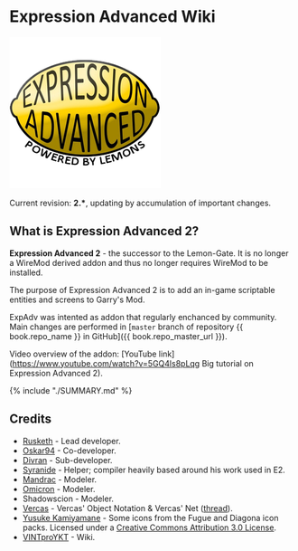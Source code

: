 # Expression Advanced Wiki

![](images/ea-logo.png)

Current revision: **2.\***, updating by accumulation of important changes.

## What is Expression Advanced 2?

**Expression Advanced 2** - the successor to the Lemon-Gate. It is no longer a WireMod derived addon and thus no longer requires WireMod to be installed.

The purpose of Expression Advanced 2 is to add an in-game scriptable entities and screens to Garry's Mod.

ExpAdv was intented as addon that regularly enchanced by community. Main changes are performed in [`master` branch of repository {{ book.repo_name }} in GitHub]({{ book.repo_master_url }}).

Video overview of the addon: [YouTube link](https://www.youtube.com/watch?v=5GQ4ls8pLqg Big tutorial on Expression Advanced 2).

{% include "./SUMMARY.md" %}

## Credits

- [Rusketh](http://github.com/Rusketh) - Lead developer.
- [Oskar94](http://github.com/oskar94) - Co-developer.
- [Divran](https://github.com/Divran) - Sub-developer.
- [Syranide](https://github.com/syranide) - Helper; compiler heavily based around his work used in E2.
- [Mandrac](https://github.com/mandrac) - Modeler.
- [Omicron](https://github.com/OmicroNiuM) - Modeler.
- Shadowscion - Modeler.
- [Vercas](https://github.com/vercas) - Vercas' Object Notation & Vercas' Net ([thread](http://www.facepunch.com/showthread.php?t=1194008)).
- [Yusuke Kamiyamane](http://p.yusukekamiyamane.com/) - Some icons from the Fugue and Diagona icon packs. Licensed under a [Creative Commons Attribution 3.0 License](http://creativecommons.org/licenses/by/3.0/).
- [VINTproYKT](https://github.com/VINTproYKT) - Wiki.